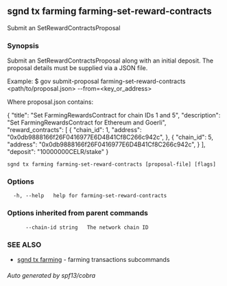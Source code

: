 ## sgnd tx farming farming-set-reward-contracts

Submit an SetRewardContractsProposal

### Synopsis

Submit an SetRewardContractsProposal along with an initial deposit.
The proposal details must be supplied via a JSON file.

Example:
$ <appd> gov submit-proposal farming-set-reward-contracts <path/to/proposal.json> --from=<key_or_address>

Where proposal.json contains:

{
  "title": "Set FarmingRewardsContract for chain IDs 1 and 5",
  "description": "Set FarmingRewardsContract for Ethereum and Goerli",
  "reward_contracts": [
    {
      "chain_id": 1,
      "address": "0x0db9888166f26F0416977E6D4B41Cf8C266c942c",
    },
    {
      "chain_id": 5,
      "address": "0x0db9888166f26F0416977E6D4B41Cf8C266c942c",
    }
  ],
  "deposit": "10000000CELR/stake"
}

```
sgnd tx farming farming-set-reward-contracts [proposal-file] [flags]
```

### Options

```
  -h, --help   help for farming-set-reward-contracts
```

### Options inherited from parent commands

```
      --chain-id string   The network chain ID
```

### SEE ALSO

* [sgnd tx farming](sgnd_tx_farming.md)	 - farming transactions subcommands

###### Auto generated by spf13/cobra
